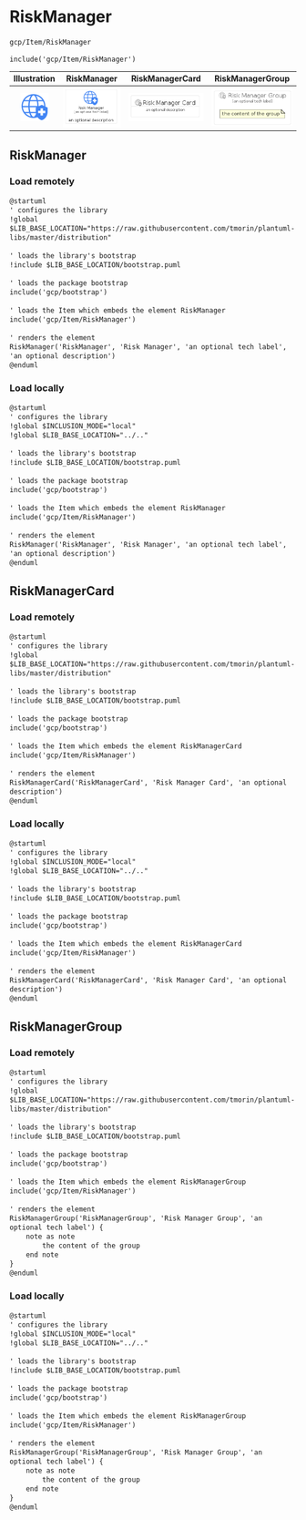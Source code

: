 # RiskManager


```text
gcp/Item/RiskManager
```

```text
include('gcp/Item/RiskManager')
```



| Illustration | RiskManager | RiskManagerCard | RiskManagerGroup |
| :---: | :---: | :---: | :---: |
| ![illustration for Illustration](../../gcp/Item/RiskManager.png) | ![illustration for RiskManager](../../gcp/Item/RiskManager.Local.png) | ![illustration for RiskManagerCard](../../gcp/Item/RiskManagerCard.Local.png) | ![illustration for RiskManagerGroup](../../gcp/Item/RiskManagerGroup.Local.png) |




## RiskManager

### Load remotely
```plantuml
@startuml
' configures the library
!global $LIB_BASE_LOCATION="https://raw.githubusercontent.com/tmorin/plantuml-libs/master/distribution"

' loads the library's bootstrap
!include $LIB_BASE_LOCATION/bootstrap.puml

' loads the package bootstrap
include('gcp/bootstrap')

' loads the Item which embeds the element RiskManager
include('gcp/Item/RiskManager')

' renders the element
RiskManager('RiskManager', 'Risk Manager', 'an optional tech label', 'an optional description')
@enduml
```

### Load locally
```plantuml
@startuml
' configures the library
!global $INCLUSION_MODE="local"
!global $LIB_BASE_LOCATION="../.."

' loads the library's bootstrap
!include $LIB_BASE_LOCATION/bootstrap.puml

' loads the package bootstrap
include('gcp/bootstrap')

' loads the Item which embeds the element RiskManager
include('gcp/Item/RiskManager')

' renders the element
RiskManager('RiskManager', 'Risk Manager', 'an optional tech label', 'an optional description')
@enduml
```

## RiskManagerCard

### Load remotely
```plantuml
@startuml
' configures the library
!global $LIB_BASE_LOCATION="https://raw.githubusercontent.com/tmorin/plantuml-libs/master/distribution"

' loads the library's bootstrap
!include $LIB_BASE_LOCATION/bootstrap.puml

' loads the package bootstrap
include('gcp/bootstrap')

' loads the Item which embeds the element RiskManagerCard
include('gcp/Item/RiskManager')

' renders the element
RiskManagerCard('RiskManagerCard', 'Risk Manager Card', 'an optional description')
@enduml
```

### Load locally
```plantuml
@startuml
' configures the library
!global $INCLUSION_MODE="local"
!global $LIB_BASE_LOCATION="../.."

' loads the library's bootstrap
!include $LIB_BASE_LOCATION/bootstrap.puml

' loads the package bootstrap
include('gcp/bootstrap')

' loads the Item which embeds the element RiskManagerCard
include('gcp/Item/RiskManager')

' renders the element
RiskManagerCard('RiskManagerCard', 'Risk Manager Card', 'an optional description')
@enduml
```

## RiskManagerGroup

### Load remotely
```plantuml
@startuml
' configures the library
!global $LIB_BASE_LOCATION="https://raw.githubusercontent.com/tmorin/plantuml-libs/master/distribution"

' loads the library's bootstrap
!include $LIB_BASE_LOCATION/bootstrap.puml

' loads the package bootstrap
include('gcp/bootstrap')

' loads the Item which embeds the element RiskManagerGroup
include('gcp/Item/RiskManager')

' renders the element
RiskManagerGroup('RiskManagerGroup', 'Risk Manager Group', 'an optional tech label') {
    note as note
        the content of the group
    end note
}
@enduml
```

### Load locally
```plantuml
@startuml
' configures the library
!global $INCLUSION_MODE="local"
!global $LIB_BASE_LOCATION="../.."

' loads the library's bootstrap
!include $LIB_BASE_LOCATION/bootstrap.puml

' loads the package bootstrap
include('gcp/bootstrap')

' loads the Item which embeds the element RiskManagerGroup
include('gcp/Item/RiskManager')

' renders the element
RiskManagerGroup('RiskManagerGroup', 'Risk Manager Group', 'an optional tech label') {
    note as note
        the content of the group
    end note
}
@enduml
```

